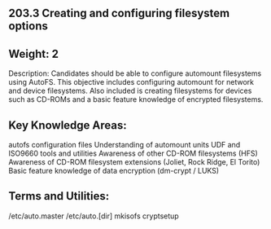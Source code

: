 ## 203.3 Creating and configuring filesystem options


Weight: 2
---------

Description: Candidates should be able to configure automount filesystems using AutoFS. This objective includes configuring automount for network and device filesystems. Also included is creating filesystems for devices such as CD-ROMs and a basic feature knowledge of encrypted filesystems.


Key Knowledge Areas:
--------------------

autofs configuration files
Understanding of automount units
UDF and ISO9660 tools and utilities
Awareness of other CD-ROM filesystems (HFS)
Awareness of CD-ROM filesystem extensions (Joliet, Rock Ridge, El Torito)
Basic feature knowledge of data encryption (dm-crypt / LUKS)


Terms and Utilities:
--------------------

/etc/auto.master
/etc/auto.[dir]
mkisofs
cryptsetup
